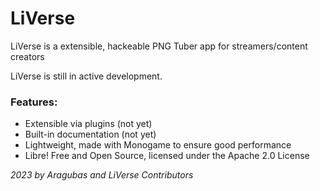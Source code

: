 # LiVerse
LiVerse is a extensible, hackeable PNG Tuber app for streamers/content creators

LiVerse is still in active development.

### Features:
 - Extensible via plugins (not yet)
 - Built-in documentation (not yet)
 - Lightweight, made with Monogame to ensure good performance
 - Libre! Free and Open Source, licensed under the Apache 2.0 License

*2023 by Aragubas and LiVerse Contributors*